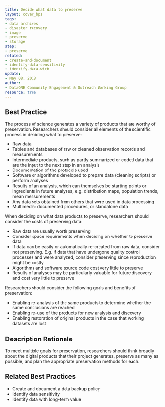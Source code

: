 ```yaml
---
title: Decide what data to preserve
layout: cover_bps
tags:
- data archives
- disaster recovery
- image
- preserve
- storage
step:
- preserve
related:
- create-and-document
- identify-data-sensitivity
- identify-data-with
update:
- May 08, 2018
author:
- DataONE Community Engagement & Outreach Working Group
resource: true
---
```



## Best Practice
The process of science generates a variety of products that are worthy of preservation. Researchers should consider all elements of the scientific process in deciding what to preserve:

- Raw data
- Tables and databases of raw or cleaned observation records and measurements
- Intermediate products, such as partly summarized or coded data that are the input to the next step in an analysis
- Documentation of the protocols used
- Software or algorithms developed to prepare data (cleaning scripts) or perform analyses
- Results of an analysis, which can themselves be starting points or ingredients in future analyses, e.g. distribution maps, population trends, mean measurements
- Any data sets obtained from others that were used in data processing
- Multimedia: documented procedures, or standalone data

When deciding on what data products to preserve, researchers should consider the costs of preserving data:

- Raw data are usually worth preserving
- Consider space requirements when deciding on whether to preserve data
- If data can be easily or automatically re-created from raw data, consider not preserving. E.g. if data that have undergone quality control processes and were analyzed, consider preserving since reproduction might be costly
- Algorithms and software source code cost very little to preserve
- Results of analyses may be particularly valuable for future discovery and cost very little to preserve

Researchers should consider the following goals and benefits of preservation:

- Enabling re-analysis of the same products to determine whether the same conclusions are reached
- Enabling re-use of the products for new analysis and discovery
- Enabling restoration of original products in the case that working datasets are lost

## Description Rationale
To meet multiple goals for preservation, researchers should think broadly about the digital products that their project generates, preserve as many as possible, and plan the appropriate preservation methods for each.

## Related Best Practices
- Create and document a data backup policy
- Identify data sensitivity
- Identify data with long-term value
